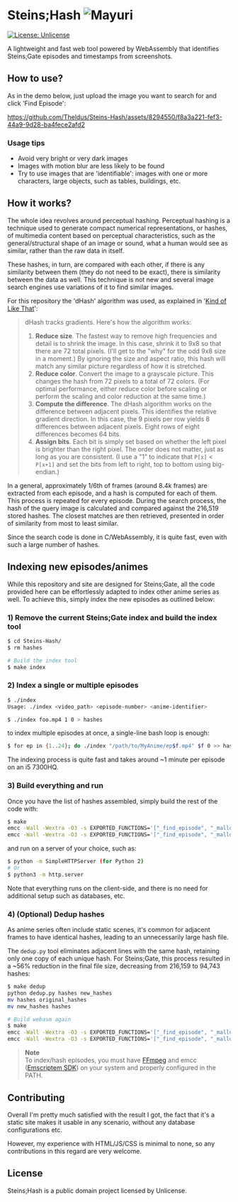 # Steins;Hash ![Mayuri](assets/fav.ico "Mayuri")
[![License: Unlicense](https://img.shields.io/badge/license-Unlicense-pink)](https://opensource.org/license/unlicense/)

A lightweight and fast web tool powered by WebAssembly that identifies Steins;Gate episodes and timestamps from screenshots.

## How to use?
As in the demo below, just upload the image you want to search for and click 'Find Episode':

https://github.com/Theldus/Steins-Hash/assets/8294550/f8a3a221-fef3-44a9-9d28-ba4fece2afd2

### Usage tips
- Avoid very bright or very dark images
- Images with motion blur are less likely to be found
- Try to use images that are 'identifiable': images with one or more characters, large objects, such as tables, buildings, etc.

## How it works?
The whole idea revolves around perceptual hashing. Perceptual hashing is a technique used to generate compact numerical representations, or hashes, of multimedia content based on perceptual characteristics, such as the general/structural shape of an image or sound, what a human would see as similar, rather than the raw data in itself.

These hashes, in turn, are compared with each other, if there is any similarity between them (they do not need to be exact), there is similarity between the data as well. This technique is not new and several image search engines use variations of it to find similar images.

For this repository the 'dHash' algorithm was used, as explained in '[Kind of Like That]':
> dHash tracks gradients. Here's how the algorithm works:
> 1) **Reduce size**. The fastest way to remove high frequencies and detail is to shrink the image. In this case, shrink it to 9x8 so that there are 72 total pixels. (I'll get to the "why" for the odd 9x8 size in a moment.) By ignoring the size and aspect ratio, this hash will match any similar picture regardless of how it is stretched.
> 2) **Reduce color**. Convert the image to a grayscale picture. This changes the hash from 72 pixels to a total of 72 colors. (For optimal performance, either reduce color before scaling or perform the scaling and color reduction at the same time.)
> 3) **Compute the difference**. The dHash algorithm works on the difference between adjacent pixels. This identifies the relative gradient direction. In this case, the 9 pixels per row yields 8 differences between adjacent pixels. Eight rows of eight differences becomes 64 bits.
> 4) **Assign bits**. Each bit is simply set based on whether the left pixel is brighter than the right pixel. The order does not matter, just as long as you are consistent. (I use a "1" to indicate that `P[x]` < `P[x+1]` and set the bits from left to right, top to bottom using big-endian.)

In a general, approximately 1/6th of frames (around 8.4k frames) are extracted from each episode, and a hash is computed for each of them. This process is repeated for every episode. During the search process, the hash of the query image is calculated and compared against the 216,519 stored hashes. The closest matches are then retrieved, presented in order of similarity from most to least similar.

Since the search code is done in C/WebAssembly, it is quite fast, even with such a large number of hashes.

## Indexing new episodes/animes
While this repository and site are designed for Steins;Gate, all the code provided here can be effortlessly adapted to index other anime series as well. To achieve this, simply index the new episodes as outlined below:

### 1) Remove the current Steins;Gate index and build the index tool
```bash
$ cd Steins-Hash/
$ rm hashes

# Build the index tool
$ make index
```

### 2) Index a single or multiple episodes
```bash
$ ./index 
Usage: ./index <video_path> <episode-number> <anime-identifier>

$ ./index foo.mp4 1 0 > hashes
```
to index multiple episodes at once, a single-line bash loop is enough:
```bash
$ for ep in {1..24}; do ./index "/path/to/MyAnime/ep$f.mp4" $f 0 >> hashes; done
```
The indexing process is quite fast and takes around ~1 minute per episode on an i5 7300HQ.

### 3) Build everything and run
Once you have the list of hashes assembled, simply build the rest of the code with:
```bash
$ make
emcc -Wall -Wextra -O3 -s EXPORTED_FUNCTIONS='["_find_episode", "_malloc", "_free"]' find_ep.c -c
emcc -Wall -Wextra -O3 -s EXPORTED_FUNCTIONS='["_find_episode", "_malloc", "_free"]' find_ep.o -o find_ep.js
```

and run on a server of your choice, such as:
```bash
$ python -m SimpleHTTPServer (for Python 2)
# Or
$ python3 -m http.server
```

Note that everything runs on the client-side, and there is no need for additional setup such as databases, etc.

### 4) (Optional) Dedup hashes
As anime series often include static scenes, it's common for adjacent frames to have identical hashes, leading to an unnecessarily large hash file.

The `dedup.py` tool eliminates adjacent lines with the same hash, retaining only one copy of each unique hash. For Steins;Gate, this process resulted in a ~56% reduction in the final file size, decreasing from 216,159 to 94,743 hashes:

```bash
$ make dedup
python dedup.py hashes new_hashes
mv hashes original_hashes
mv new_hashes hashes

# Build webasm again
$ make
emcc -Wall -Wextra -O3 -s EXPORTED_FUNCTIONS='["_find_episode", "_malloc", "_free"]' find_ep.c -c
emcc -Wall -Wextra -O3 -s EXPORTED_FUNCTIONS='["_find_episode", "_malloc", "_free"]' find_ep.o -o find_ep.js
```

> **Note**  
To index/hash episodes, you must have [FFmpeg] and emcc ([Emscriptem SDK]) on your system and properly configured in the PATH.

## Contributing
Overall I'm pretty much satisfied with the result I got, the fact that it's a static site makes it usable in any scenario, without any database configurations etc.

However, my experience with HTML/JS/CSS is minimal to none, so any contributions in this regard are very welcome.

## License
Steins;Hash is a public domain project licensed by Unlicense.


[Kind of Like That]: https://www.hackerfactor.com/blog/?/archives/529-Kind-of-Like-That.html
[FFmpeg]: https://ffmpeg.org/download.html
[Emscriptem SDK]: https://emscripten.org/docs/getting_started/downloads.html
